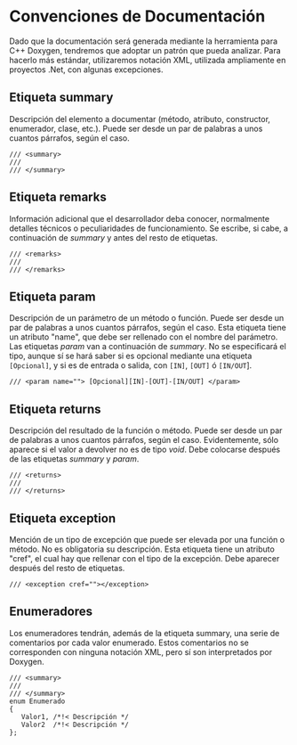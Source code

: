 # Convenciones de Documentación #

Dado que la documentación será generada mediante la herramienta para C++ Doxygen, tendremos que adoptar un patrón que pueda analizar. Para hacerlo más estándar, utilizaremos notación XML, utilizada ampliamente en proyectos .Net, con algunas excepciones.

## Etiqueta summary ##
Descripción del elemento a documentar (método, atributo, constructor, enumerador, clase, etc.). Puede ser desde un par de palabras a unos cuantos párrafos, según el caso.
```
/// <summary>
/// 
/// </summary>
```

## Etiqueta remarks ##
Información adicional que el desarrollador deba conocer, normalmente detalles técnicos o peculiaridades de funcionamiento. Se escribe, si cabe, a continuación de _summary_ y antes del resto de etiquetas.
```
/// <remarks>
/// 
/// </remarks>
```

## Etiqueta param ##
Descripción de un parámetro de un método o función. Puede ser desde un par de palabras a unos cuantos párrafos, según el caso. Esta etiqueta tiene un atributo "name", que debe ser rellenado con el nombre del parámetro. Las etiquetas _param_ van a continuación de _summary_. No se especificará el tipo, aunque sí se hará saber si es opcional mediante una etiqueta `[Opcional]`, y si es de entrada o salida, con `[IN]`, `[OUT]` ó `[IN/OUT`].
```
/// <param name=""> [Opcional][IN]-[OUT]-[IN/OUT] </param>
```


## Etiqueta returns ##
Descripción del resultado de la función o método. Puede ser desde un par de palabras a unos cuantos párrafos, según el caso. Evidentemente, sólo aparece si el valor a devolver no es de tipo _void_. Debe colocarse después de las etiquetas _summary_ y _param_.
```
/// <returns>
/// 
/// </returns>
```

## Etiqueta exception ##
Mención de un tipo de excepción que puede ser elevada por una función o método. No es obligatoria su descripción. Esta etiqueta tiene un atributo "cref", el cual hay que rellenar con el tipo de la excepción. Debe aparecer después del resto de etiquetas.
```
/// <exception cref=""></exception>
```


## Enumeradores ##
Los enumeradores tendrán, además de la etiqueta summary, una serie de comentarios por cada valor enumerado. Estos comentarios no se corresponden con ninguna notación XML, pero sí son interpretados por Doxygen.
```
/// <summary>
///
/// </summary>
enum Enumerado
{
   Valor1, /*!< Descripción */
   Valor2  /*!< Descripción */
};
```